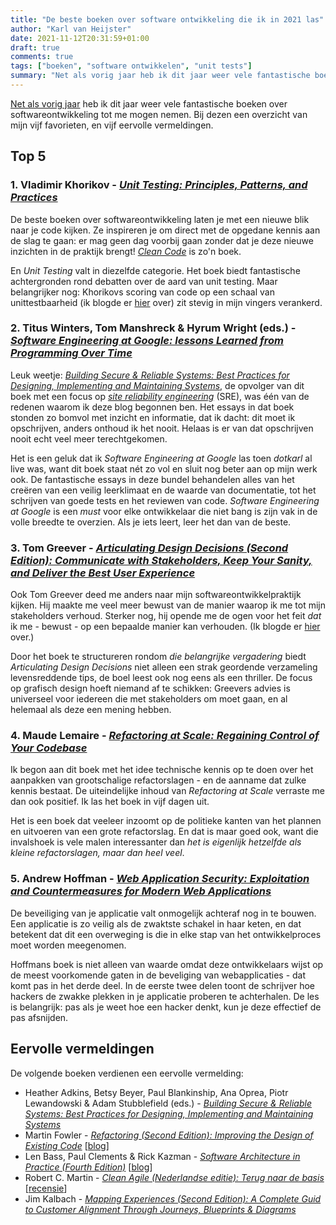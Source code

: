 ```yaml
---
title: "De beste boeken over software ontwikkeling die ik in 2021 las"
author: "Karl van Heijster"
date: 2021-11-12T20:31:59+01:00
draft: true
comments: true
tags: ["boeken", "software ontwikkelen", "unit tests"]
summary: "Net als vorig jaar heb ik dit jaar weer vele fantastische boeken over softwareontwikkeling tot me mogen nemen. Bij dezen een overzicht van mijn vijf favorieten, en vijf eervolle vermeldingen."
---
```


[Net als vorig jaar](/blog/21/05/de-beste-boeken-over-software-ontwikkeling-die-ik-in-2020-las/) heb ik dit jaar weer vele fantastische boeken over softwareontwikkeling tot me mogen nemen. Bij dezen een overzicht van mijn vijf favorieten, en vijf eervolle vermeldingen.


## Top 5


### 1. Vladimir Khorikov - [*Unit Testing: Principles, Patterns, and Practices*](https://www.manning.com/books/unit-testing)


De beste boeken over softwareontwikkeling laten je met een nieuwe blik naar je code kijken. Ze inspireren je om direct met de opgedane kennis aan de slag te gaan: er mag geen dag voorbij gaan zonder dat je deze nieuwe inzichten in de praktijk brengt! [*Clean Code*](https://www.pearson.com/us/higher-education/program/Martin-Clean-Code-A-Handbook-of-Agile-Software-Craftsmanship/PGM63937.html) is zo'n boek.


En *Unit Testing* valt in diezelfde categorie. Het boek biedt fantastische achtergronden rond debatten over de aard van unit testing. Maar belangrijker nog: Khorikovs scoring van code op een schaal van unittestbaarheid (ik blogde er [hier](/blog/21/08/moet-je-dit-willen-testen/) over) zit stevig in mijn vingers verankerd.


### 2. Titus Winters, Tom Manshreck & Hyrum Wright (eds.) - [*Software Engineering at Google: lessons Learned from Programming Over Time*](https://www.oreilly.com/library/view/software-engineering-at/9781492082781/)


Leuk weetje: [*Building Secure & Reliable Systems: Best Practices for Designing, Implementing and Maintaining Systems*](https://www.oreilly.com/library/view/building-secure-and/9781492083115/), de opvolger van dit boek met een focus op [*site reliability engineering*](https://en.wikipedia.org/wiki/Site_reliability_engineering) (SRE), was één van de redenen waarom ik deze blog begonnen ben. Het essays in dat boek stonden zo bomvol met inzicht en informatie, dat ik dacht: dit moet ik opschrijven, anders onthoud ik het nooit. Helaas is er van dat opschrijven nooit echt veel meer terechtgekomen.


Het is een geluk dat ik *Software Engineering at Google* las toen *dotkarl* al live was, want dit boek staat nét zo vol en sluit nog beter aan op mijn werk ook. De fantastische essays in deze bundel behandelen alles van het creëren van een veilig leerklimaat en de waarde van documentatie, tot het schrijven van goede tests en het reviewen van code. *Software Engineering at Google* is een *must* voor elke ontwikkelaar die niet bang is zijn vak in de volle breedte te overzien. Als je iets leert, leer het dan van de beste. 


### 3. Tom Greever - [*Articulating Design Decisions (Second Edition): Communicate with Stakeholders, Keep Your Sanity, and Deliver the Best User Experience*](https://www.oreilly.com/library/view/articulating-design-decisions/9781492079217/)


Ook Tom Greever deed me anders naar mijn softwareontwikkelpraktijk kijken. Hij maakte me veel meer bewust van de manier waarop ik me tot mijn stakeholders verhoud. Sterker nog, hij opende me de ogen voor het feit *dat* ik me - bewust - op een bepaalde manier kan verhouden. (Ik blogde er [hier](/blog/21/06/empathie-met-je-stakeholders/) over.)


Door het boek te structureren rondom *die belangrijke vergadering* biedt *Articulating Design Decisions* niet alleen een strak geordende verzameling levensreddende tips, de boel leest ook nog eens als een thriller. De focus op grafisch design hoeft niemand af te schikken: Greevers advies is universeel voor iedereen die met stakeholders om moet gaan, en al helemaal als deze een mening hebben.


### 4. Maude Lemaire - [*Refactoring at Scale: Regaining Control of Your Codebase*](https://www.oreilly.com/library/view/refactoring-at-scale/9781492075523/)


Ik begon aan dit boek met het idee technische kennis op te doen over het aanpakken van grootschalige refactorslagen - en de aanname dat zulke kennis bestaat. De uiteindelijke inhoud van *Refactoring at Scale* verraste me dan ook positief. Ik las het boek in vijf dagen uit.


Het is een boek dat veeleer inzoomt op de politieke kanten van het plannen en uitvoeren van een grote refactorslag. En dat is maar goed ook, want die invalshoek is vele malen interessanter dan *het is eigenlijk hetzelfde als kleine refactorslagen, maar dan heel veel*.


### 5. Andrew Hoffman - [*Web Application Security: Exploitation and Countermeasures for Modern Web Applications*](https://www.oreilly.com/library/view/web-application-security/9781492053101/)


De beveiliging van je applicatie valt onmogelijk achteraf nog in te bouwen. Een applicatie is zo veilig als de zwaktste schakel in haar keten, en dat betekent dat dit een overweging is die in elke stap van het ontwikkelproces moet worden meegenomen.


Hoffmans boek is niet alleen van waarde omdat deze ontwikkelaars wijst op de meest voorkomende gaten in de beveliging van webapplicaties - dat komt pas in het derde deel. In de eerste twee delen toont de schrijver hoe hackers de zwakke plekken in je applicatie proberen te achterhalen. De les is belangrijk: pas als je weet hoe een hacker denkt, kun je deze effectief de pas afsnijden.


## Eervolle vermeldingen


De volgende boeken verdienen een eervolle vermelding:


- Heather Adkins, Betsy Beyer, Paul Blankinship, Ana Oprea, Piotr Lewandowski & Adam Stubblefield (eds.) - [*Building Secure & Reliable Systems: Best Practices for Designing, Implementing and Maintaining Systems*](https://www.oreilly.com/library/view/building-secure-and/9781492083115/)
- Martin Fowler - [*Refactoring (Second Edition): Improving the Design of Existing Code*](https://martinfowler.com/books/refactoring.html) [[blog](/blog/21/08/breek-je-test/)]
- Len Bass, Paul Clements & Rick Kazman - [*Software Architecture in Practice (Fourth Edition)*](https://www.pearson.com/us/higher-education/program/Bass-Software-Architecture-in-Practice-4th-Edition/PGM2920979.html) [[blog](/blog/21/11/schorseneren-en-software-architectuur/)]
- Robert C. Martin - [*Clean Agile (Nederlandse editie): Terug naar de basis*](https://www.vanduurenmedia.nl/EAN/9789463562393/Clean_Agile_Nederlandse_editie) [[recensie](/blog/21/11/agile-zijn-niet-agile-doen/)]
- Jim Kalbach - [*Mapping Experiences (Second Edition): A Complete Guid to Customer Alignment Through Journeys, Blueprints & Diagrams*](oreilly.com/library/view/mapping-experiences-2nd/9781492076629/)
